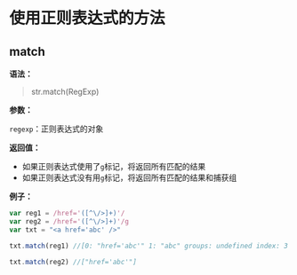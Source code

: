 # 使用正则表达式的方法

## match

**语法：**

> str.match(RegExp)

**参数：**

`regexp`：正则表达式的对象

**返回值：**

* 如果正则表达式使用了`g`标记，将返回所有匹配的结果
* 如果正则表达式没有用`g`标记，将返回所有匹配的结果和捕获组

**例子：**

```js
var reg1 = /href='([^\/>]+)'/
var reg2 = /href='([^\/>]+)'/g
var txt = "<a href='abc' />"

txt.match(reg1) //[0: "href='abc'" 1: "abc" groups: undefined index: 3 input: "<a href='abc' />"]

txt.match(reg2) //["href='abc'"]
```

